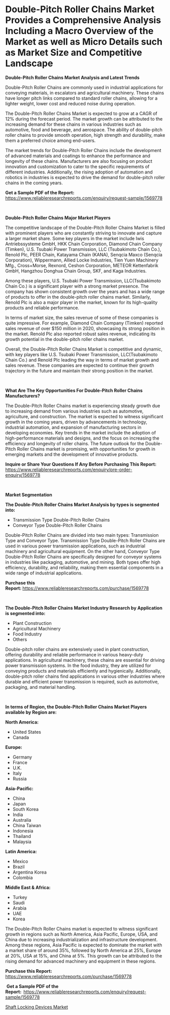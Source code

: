 <p><h1>Double-Pitch Roller Chains Market Provides a Comprehensive Analysis Including a Macro Overview of the Market as well as Micro Details such as Market Size and Competitive Landscape</h1></p><p><strong>Double-Pitch Roller Chains Market Analysis and Latest Trends</strong></p>
<p><p>Double-Pitch Roller Chains are commonly used in industrial applications for conveying materials, in escalators and agricultural machinery. These chains have longer pitch links compared to standard roller chains, allowing for a lighter weight, lower cost and reduced noise during operation.</p><p>The Double-Pitch Roller Chains Market is expected to grow at a CAGR of 12% during the forecast period. The market growth can be attributed to the increasing demand for these chains in various industries such as automotive, food and beverage, and aerospace. The ability of double-pitch roller chains to provide smooth operation, high strength and durability, make them a preferred choice among end-users.</p><p>The market trends for Double-Pitch Roller Chains include the development of advanced materials and coatings to enhance the performance and longevity of these chains. Manufacturers are also focusing on product innovation and customization to cater to the specific requirements of different industries. Additionally, the rising adoption of automation and robotics in industries is expected to drive the demand for double-pitch roller chains in the coming years.</p></p>
<p><strong>Get a Sample PDF of the Report:&nbsp;</strong> <a href="https://www.reliableresearchreports.com/enquiry/request-sample/1569778">https://www.reliableresearchreports.com/enquiry/request-sample/1569778</a></p>
<p>&nbsp;</p>
<p><strong>Double-Pitch Roller Chains Major Market Players</strong></p>
<p><p>The competitive landscape of the Double-Pitch Roller Chains Market is filled with prominent players who are constantly striving to innovate and capture a larger market share. Some key players in the market include Iwis Antriebssysteme GmbH, HKK Chain Corporation, Diamond Chain Company (Timken), U.S. Tsubaki Power Transmission, LLC (Tsubakimoto Chain Co.), Renold Plc, PEER Chain, Katayama Chain (KANA), Senqcia Maxco (Senqcia Corporation), Wippermann, Allied Locke Industries, Tien Yuen Machinery Mfg., Cross+Morse, Rexnord, Ceshon Corporation, METEOR Kettenfabrik GmbH, Hangzhou Donghua Chain Group, SKF, and Kaga Industries.</p><p>Among these players, U.S. Tsubaki Power Transmission, LLC(Tsubakimoto Chain Co.) is a significant player with a strong market presence. The company has shown consistent growth over the years and has a wide range of products to offer in the double-pitch roller chains market. Similarly, Renold Plc is also a major player in the market, known for its high-quality products and reliable performance. </p><p>In terms of market size, the sales revenue of some of these companies is quite impressive. For example, Diamond Chain Company (Timken) reported sales revenue of over $150 million in 2020, showcasing its strong position in the market. Renold Plc also reported robust sales revenue, indicating its growth potential in the double-pitch roller chains market.</p><p>Overall, the Double-Pitch Roller Chains Market is competitive and dynamic, with key players like U.S. Tsubaki Power Transmission, LLC(Tsubakimoto Chain Co.) and Renold Plc leading the way in terms of market growth and sales revenue. These companies are expected to continue their growth trajectory in the future and maintain their strong position in the market.</p></p>
<p>&nbsp;</p>
<p><strong>What Are The Key Opportunities For Double-Pitch Roller Chains Manufacturers?</strong></p>
<p><p>The Double-Pitch Roller Chains market is experiencing steady growth due to increasing demand from various industries such as automotive, agriculture, and construction. The market is expected to witness significant growth in the coming years, driven by advancements in technology, industrial automation, and expansion of manufacturing sectors in developing economies. Key trends in the market include the adoption of high-performance materials and designs, and the focus on increasing the efficiency and longevity of roller chains. The future outlook for the Double-Pitch Roller Chains market is promising, with opportunities for growth in emerging markets and the development of innovative products.</p></p>
<p><strong>Inquire or Share Your Questions If Any Before Purchasing This Report:</strong> <a href="https://www.reliableresearchreports.com/enquiry/pre-order-enquiry/1569778">https://www.reliableresearchreports.com/enquiry/pre-order-enquiry/1569778</a></p>
<p>&nbsp;</p>
<p><strong>Market Segmentation</strong></p>
<p><strong>The Double-Pitch Roller Chains Market Analysis by types is segmented into:</strong></p>
<p><ul><li>Transmission Type Double-Pitch Roller Chains</li><li>Conveyor Type Double-Pitch Roller Chains</li></ul></p>
<p><p>Double-Pitch Roller Chains are divided into two main types: Transmission Type and Conveyor Type. Transmission Type Double-Pitch Roller Chains are used in various power transmission applications, such as industrial machinery and agricultural equipment. On the other hand, Conveyor Type Double-Pitch Roller Chains are specifically designed for conveyor systems in industries like packaging, automotive, and mining. Both types offer high efficiency, durability, and reliability, making them essential components in a wide range of industrial applications.</p></p>
<p><strong>Purchase this Report:&nbsp;</strong><a href="https://www.reliableresearchreports.com/purchase/1569778">https://www.reliableresearchreports.com/purchase/1569778</a></p>
<p>&nbsp;</p>
<p><strong>The Double-Pitch Roller Chains Market Industry Research by Application is segmented into:</strong></p>
<p><ul><li>Plant Construction</li><li>Agricultural Machinery</li><li>Food Industry</li><li>Others</li></ul></p>
<p><p>Double-pitch roller chains are extensively used in plant construction, offering durability and reliable performance in various heavy-duty applications. In agricultural machinery, these chains are essential for driving power transmission systems. In the food industry, they are utilized for conveying products and materials efficiently and hygienically. Additionally, double-pitch roller chains find applications in various other industries where durable and efficient power transmission is required, such as automotive, packaging, and material handling.</p></p>
<p>&nbsp;</p>
<p><strong>In terms of Region, the Double-Pitch Roller Chains Market Players available by Region are:</strong></p>
<p>
    <p> <strong> North America: </strong>
        <ul>
            <li>United States</li>
            <li>Canada</li>
        </ul>
        </p> 
    <p> <strong> Europe: </strong>
        <ul>
            <li>Germany</li>
            <li>France</li>
            <li>U.K.</li>
            <li>Italy</li>
            <li>Russia</li>
        </ul>
        </p> 
    <p> <strong> Asia-Pacific: </strong>
        <ul>
            <li>China</li>
            <li>Japan</li>
            <li>South Korea</li>
            <li>India</li>
            <li>Australia</li>
            <li>China Taiwan</li>
            <li>Indonesia</li>
            <li>Thailand</li>
            <li>Malaysia</li>
        </ul>
        </p> 
    <p> <strong> Latin America: </strong>
        <ul>
            <li>Mexico</li>
            <li>Brazil</li>
            <li>Argentina Korea</li>
            <li>Colombia</li>
        </ul>
        </p> 
    <p> <strong> Middle East & Africa: </strong>
        <ul>
            <li>Turkey</li>
            <li>Saudi</li>
            <li>Arabia</li>
            <li>UAE</li>
            <li>Korea</li>
        </ul>
    </p>
    </p>
<p><p>The Double-Pitch Roller Chains market is expected to witness significant growth in regions such as North America, Asia Pacific, Europe, USA, and China due to increasing industrialization and infrastructure development. Among these regions, Asia Pacific is expected to dominate the market with a market share of around 35%, followed by North America at 25%, Europe at 20%, USA at 15%, and China at 5%. This growth can be attributed to the rising demand for advanced machinery and equipment in these regions.</p></p>
<p><strong>Purchase this Report: </strong><a href="https://www.reliableresearchreports.com/purchase/1569778">https://www.reliableresearchreports.com/purchase/1569778</a></p>
<p>&nbsp;<strong>Get a Sample PDF of the Report:&nbsp;&nbsp;</strong><a href="https://www.reliableresearchreports.com/enquiry/request-sample/1569778">https://www.reliableresearchreports.com/enquiry/request-sample/1569778</a></p>
<p><strong></strong></p>
<p><p><a href="https://github.com/brenzgnarento/Market-Research-Report-List-1/blob/main/shaft-locking-devices-market.md">Shaft Locking Devices Market</a></p></p>